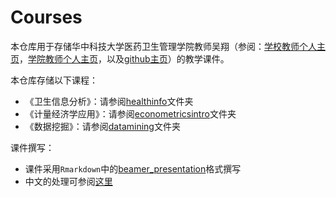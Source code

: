 # Courses

本仓库用于存储华中科技大学医药卫生管理学院教师吴翔（参阅：[学校教师个人主页](http://faculty.hust.edu.cn/WuXiang/zh_CN/index.htm)，[学院教师个人主页](http://mms.tjmu.edu.cn/info/1018/3122.htm)，以及[github主页](https://github.com/wuhsiang/)）的教学课件。

本仓库存储以下课程：

- 《卫生信息分析》：请参阅[healthinfo](https://github.com/wuhsiang/Courses/tree/master/healthinfo)文件夹
- 《计量经济学应用》：请参阅[econometricsintro](https://github.com/wuhsiang/Courses/tree/master/econometricsintro)文件夹
- 《数据挖掘》：请参阅[datamining](https://github.com/wuhsiang/Courses/tree/master/datamining)文件夹


课件撰写：

- 课件采用`Rmarkdown`中的[beamer_presentation](https://rmarkdown.rstudio.com/beamer_presentation_format)格式撰写
- 中文的处理可参阅[这里](https://yufree.cn/en/2016/09/19/beamer-in-chinese/)
